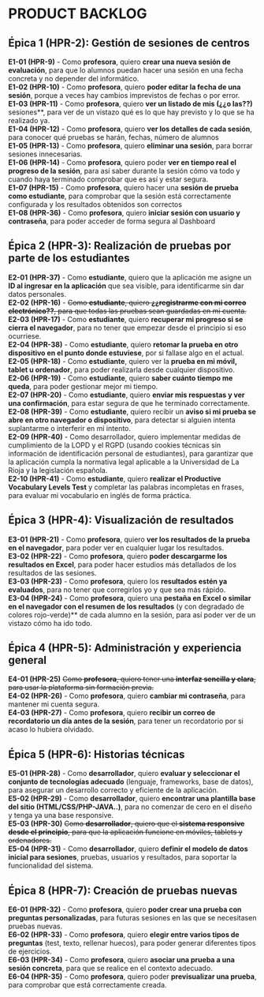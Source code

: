 # PRODUCT BACKLOG  
  
## Épica 1 (HPR-2): Gestión de sesiones de centros  
  
**E1-01 (HPR-9)** - Como **profesora**, quiero **crear una nueva sesión de evaluación**, para que lo alumnos puedan hacer una sesión en una fecha concreta y no depender del informático.  
**E1-02 (HPR-10)** - Como **profesora**, quiero **poder editar la fecha de una sesión**, porque a veces hay cambios imprevistos de fechas o por error.  
**E1-03 (HPR-11)** - Como **profesora**, quiero **ver un listado de mis (¿¿o las??)** sesiones**, para ver de un vistazo qué es lo que hay previsto y lo que se ha realizado ya.  
**E1-04 (HPR-12)** - Como **profesora**, quiero **ver los detalles de cada sesión**, para conocer qué pruebas se harán, fechas, número de alumnos  
**E1-05 (HPR-13)** - Como **profesora**, quiero **eliminar una sesión**, para borrar sesiones innecesarias.  
**E1-06 (HPR-14)** - Como **profesora**, quiero poder **ver en tiempo real el progreso de la sesión**, para así saber durante la sesión cómo va todo y cuando haya terminado comprobar que es así y estar segura.  
**E1-07 (HPR-15)** - Como **profesora**, quiero hacer una **sesión de prueba como estudiante**, para comprobar que la sesión está correctamente configurada y los resultados obtenidos son correctos  
**E1-08 (HPR-36)** - Como **profesora**, quiero **iniciar sesión con usuario y contraseña**, para poder acceder de forma segura al Dashboard
  
## Épica 2 (HPR-3): Realización de pruebas por parte de los estudiantes
**E2-01 (HPR-37)** - Como **estudiante**, quiero que la aplicación me asigne un **ID al ingresar en la aplicación** que sea visible, para identificarme sin dar datos personales.  
**E2-02 (HPR-16)** - ~~Como **estudiante**, quiero **¿¿registrarme con mi correo electrónico??**, para que todas las pruebas sean guardadas en mi cuenta.~~  
**E2-03 (HPR-17)** - Como **estudiante**, quiero **recuperar mi progreso si se cierra el navegador**, para no tener que empezar desde el principio si eso ocurriese.  
**E2-04 (HPR-38)** - Como **estudiante**, quiero **retomar la prueba en otro dispositivo en el punto donde estuviese**, por si fallase algo en el actual.  
**E2-05 (HPR-18)** - Como **estudiante**, quiero ver la **prueba en mi móvil, tablet u ordenador**, para poder realizarla desde cualquier dispositivo.  
**E2-06 (HPR-19)** - Como **estudiante**, quiero **saber cuánto tiempo me queda**, para poder gestionar mejor mi tiempo.  
**E2-07 (HPR-20)** - Como **estudiante**, quiero **enviar mis respuestas y ver una confirmación**, para estar segura de que he terminado correctamente.  
**E2-08 (HPR-39)** - Como **estudiante**, quiero recibir un **aviso si mi prueba se abre en otro navegador o dispositivo**, para detectar si alguien intenta suplantarme o interferir en mi intento.  
**E2-09 (HPR-40)** - Como desarrollador, quiero implementar medidas de cumplimiento de la LOPD y el RGPD (usando cookies técnicas sin información de identificación personal de estudiantes), para garantizar que la aplicación cumpla la normativa legal aplicable a la Universidad de La Rioja y la legislación española.  
**E2-10 (HPR-41)** - Como **estudiante**, quiero **realizar el Productive Vocabulary Levels Test** y completar las palabras incompletas en frases, para evaluar mi vocabulario en inglés de forma práctica.  
 
## Épica 3 (HPR-4): Visualización de resultados
**E3-01 (HPR-21)** - Como **profesora**, quiero **ver los resultados de la prueba en el navegador**, para poder ver en cualquier lugar los resultados.  
**E3-02 (HPR-22)** - Como **profesora**, quiero **poder descargarme los resultados en Excel**, para poder hacer estudios más detallados de los resultados de las sesiones.  
**E3-03 (HPR-23)** - Como **profesora**, quiero los **resultados estén ya evaluados**, para no tener que corregirlos yo y que sea más rápido.  
**E3-04 (HPR-24)** - Como **profesora**, quiero una **pestaña en Excel o similar en el navegador con el resumen de los resultados** (y con degradado de colores rojo-verde)** de cada alumno en la sesión, para así poder ver de un vistazo cómo ha ido todo.  
  
## Épica 4 (HPR-5): Administración y experiencia general
**E4-01 (HPR-25)** ~~Como **profesora**, quiero tener una **interfaz sencilla y clara**, para usar la plataforma sin formación previa.~~  
**E4-02 (HPR-26)** - Como **profesora**, quiero **cambiar mi contraseña**, para mantener mi cuenta segura.  
**E4-03 (HPR-27)** - Como **profesora**, quiero **recibir un correo de recordatorio un día antes de la sesión**, para tener un recordatorio por si acaso lo hubiera olvidado.  

## Épica 5 (HPR-6): Historias técnicas
**E5-01 (HPR-28)** - Como **desarrollador**, quiero **evaluar y seleccionar el conjunto de tecnologías adecuado** (lenguaje, frameworks, base de datos), para asegurar un desarrollo correcto y eficiente de la aplicación.  
**E5-02 (HPR-29)** - Como **desarrollador**, quiero **encontrar una plantilla base del sitio (HTML/CSS/PHP-JAVA..)**, para no comenzar de cero en el diseño y tenga ya una base responsive.  
**E5-03 (HPR-30)** ~~Como **desarrollador**, quiero que el **sistema responsive desde el principio**, para que la aplicación funcione en móviles, tablets y ordenadores.~~  
**E5-04 (HPR-31)** - Como **desarrollador**, quiero **definir el modelo de datos inicial para sesiones**, pruebas, usuarios y resultados, para soportar la funcionalidad del sistema.  
  
## Épica 8 (HPR-7): Creación de pruebas nuevas
**E6-01 (HPR-32)** - Como **profesora**, quiero **poder crear una prueba con preguntas personalizadas**, para futuras sesiones en las que se necesitasen pruebas nuevas.  
**E6-02 (HPR-33)** - Como **profesora**, quiero **elegir entre varios tipos de preguntas** (test, texto, rellenar huecos), para poder generar diferentes tipos de ejercicios.  
**E6-03 (HPR-34)** - Como **profesora**, quiero **asociar una prueba a una sesión concreta**, para que se realice en el contexto adecuado.  
**E6-04 (HPR-35)** - Como **profesora**, quiero poder **previsualizar una prueba**, para comprobar que está correctamente creada.  
  
